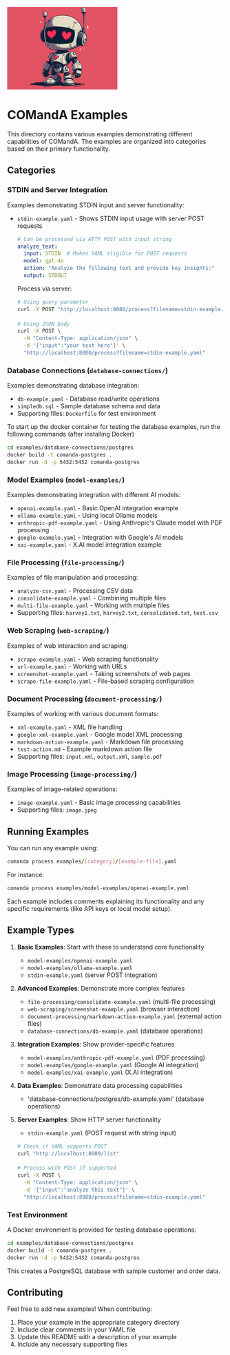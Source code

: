 ![robot image](../comanda-small.jpg)
# COMandA Examples

This directory contains various examples demonstrating different capabilities of COMandA. The examples are organized into categories based on their primary functionality.

## Categories

### STDIN and Server Integration
Examples demonstrating STDIN input and server functionality:
- `stdin-example.yaml` - Shows STDIN input usage with server POST requests
  ```yaml
  # Can be processed via HTTP POST with input string
  analyze_text:
    input: STDIN  # Makes YAML eligible for POST requests
    model: gpt-4o
    action: "Analyze the following text and provide key insights:"
    output: STDOUT
  ```

  Process via server:
  ```bash
  # Using query parameter
  curl -X POST "http://localhost:8080/process?filename=stdin-example.yaml&input=your text here"

  # Using JSON body
  curl -X POST \
    -H "Content-Type: application/json" \
    -d '{"input":"your text here"}' \
    "http://localhost:8080/process?filename=stdin-example.yaml"
  ```

### Database Connections (`database-connections/`)
Examples demonstrating database integration:
- `db-example.yaml` - Database read/write operations
- `simpledb.sql` - Sample database schema and data
- Supporting files: `Dockerfile` for test environment

To start up the docker container for testing the database examples, run the following commands (after installing Docker)
```bash
cd examples/database-connections/postgres
docker build -t comanda-postgres .
docker run -d -p 5432:5432 comanda-postgres
```


### Model Examples (`model-examples/`)
Examples demonstrating integration with different AI models:
- `openai-example.yaml` - Basic OpenAI integration example
- `ollama-example.yaml` - Using local Ollama models
- `anthropic-pdf-example.yaml` - Using Anthropic's Claude model with PDF processing
- `google-example.yaml` - Integration with Google's AI models
- `xai-example.yaml` - X.AI model integration example

### File Processing (`file-processing/`)
Examples of file manipulation and processing:
- `analyze-csv.yaml` - Processing CSV data
- `consolidate-example.yaml` - Combining multiple files
- `multi-file-example.yaml` - Working with multiple files
- Supporting files: `harvey1.txt`, `harvey2.txt`, `consolidated.txt`, `test.csv`

### Web Scraping (`web-scraping/`)
Examples of web interaction and scraping:
- `scrape-example.yaml` - Web scraping functionality
- `url-example.yaml` - Working with URLs
- `screenshot-example.yaml` - Taking screenshots of web pages
- `scrape-file-example.yaml` - File-based scraping configuration

### Document Processing (`document-processing/`)
Examples of working with various document formats:
- `xml-example.yaml` - XML file handling
- `google-xml-example.yaml` - Google model XML processing
- `markdown-action-example.yaml` - Markdown file processing
- `test-action.md` - Example markdown action file
- Supporting files: `input.xml`, `output.xml`, `sample.pdf`

### Image Processing (`image-processing/`)
Examples of image-related operations:
- `image-example.yaml` - Basic image processing capabilities
- Supporting files: `image.jpeg`

## Running Examples

You can run any example using:

```bash
comanda process examples/[category]/[example-file].yaml
```

For instance:
```bash
comanda process examples/model-examples/openai-example.yaml
```

Each example includes comments explaining its functionality and any specific requirements (like API keys or local model setup).

## Example Types

1. **Basic Examples**: Start with these to understand core functionality
   - `model-examples/openai-example.yaml`
   - `model-examples/ollama-example.yaml`
   - `stdin-example.yaml` (server POST integration)

2. **Advanced Examples**: Demonstrate more complex features
   - `file-processing/consolidate-example.yaml` (multi-file processing)
   - `web-scraping/screenshot-example.yaml` (browser interaction)
   - `document-processing/markdown-action-example.yaml` (external action files)
   - `database-connections/db-example.yaml` (database operations)

3. **Integration Examples**: Show provider-specific features
   - `model-examples/anthropic-pdf-example.yaml` (PDF processing)
   - `model-examples/google-example.yaml` (Google AI integration)
   - `model-examples/xai-example.yaml` (X.AI integration)

4. **Data Examples**: Demonstrate data processing capabilities
   - 'database-connections/postgres/db-example.yaml' (database operations)

5. **Server Examples**: Show HTTP server functionality
   - `stdin-example.yaml` (POST request with string input)
   ```bash
   # Check if YAML supports POST
   curl "http://localhost:8080/list"
   
   # Process with POST if supported
   curl -X POST \
     -H "Content-Type: application/json" \
     -d '{"input":"analyze this text"}' \
     "http://localhost:8080/process?filename=stdin-example.yaml"
   ```

### Test Environment

A Docker environment is provided for testing database operations:

```bash
cd examples/database-connections/postgres
docker build -t comanda-postgres .
docker run -d -p 5432:5432 comanda-postgres
```

This creates a PostgreSQL database with sample customer and order data.

## Contributing

Feel free to add new examples! When contributing:
1. Place your example in the appropriate category directory
2. Include clear comments in your YAML file
3. Update this README with a description of your example
4. Include any necessary supporting files
